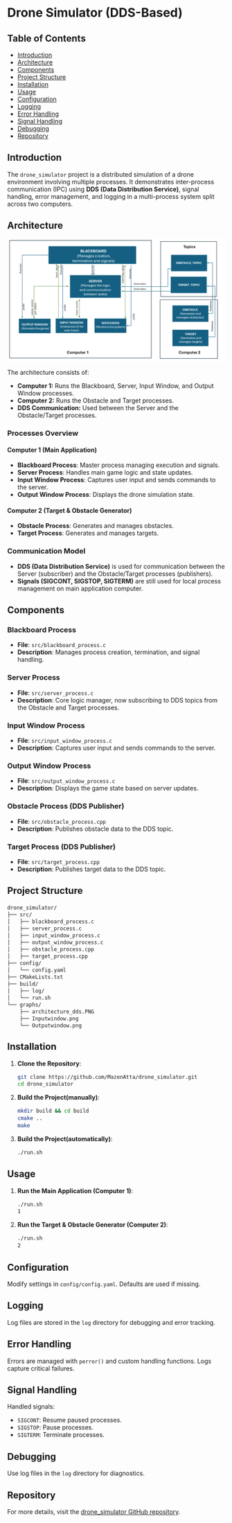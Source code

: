 # Drone Simulator (DDS-Based)

## Table of Contents
- [Introduction](#introduction)
- [Architecture](#architecture)
- [Components](#components)
- [Project Structure](#project-structure)
- [Installation](#installation)
- [Usage](#usage)
- [Configuration](#configuration)
- [Logging](#logging)
- [Error Handling](#error-handling)
- [Signal Handling](#signal-handling)
- [Debugging](#debugging)
- [Repository](#repository)

## Introduction
The `drone_simulator` project is a distributed simulation of a drone environment involving multiple processes. It demonstrates inter-process communication (IPC) using **DDS (Data Distribution Service)**, signal handling, error management, and logging in a multi-process system split across two computers.

## Architecture
![Architecture Diagram](graphs/architecture.PNG)

The architecture consists of:
- **Computer 1:** Runs the Blackboard, Server, Input Window, and Output Window processes.
- **Computer 2:** Runs the Obstacle and Target processes.
- **DDS Communication:** Used between the Server and the Obstacle/Target processes.

### Processes Overview

#### **Computer 1 (Main Application)**
- **Blackboard Process**: Master process managing execution and signals.
- **Server Process**: Handles main game logic and state updates.
- **Input Window Process**: Captures user input and sends commands to the server.
- **Output Window Process**: Displays the drone simulation state.

#### **Computer 2 (Target & Obstacle Generator)**
- **Obstacle Process**: Generates and manages obstacles.
- **Target Process**: Generates and manages targets.

### Communication Model
- **DDS (Data Distribution Service)** is used for communication between the Server (subscriber) and the Obstacle/Target processes (publishers).
- **Signals (SIGCONT, SIGSTOP, SIGTERM)** are still used for local process management on main application computer.

## Components
### Blackboard Process
- **File**: `src/blackboard_process.c`
- **Description**: Manages process creation, termination, and signal handling.

### Server Process
- **File**: `src/server_process.c`
- **Description**: Core logic manager, now subscribing to DDS topics from the Obstacle and Target processes.

### Input Window Process
- **File**: `src/input_window_process.c`
- **Description**: Captures user input and sends commands to the server.

### Output Window Process
- **File**: `src/output_window_process.c`
- **Description**: Displays the game state based on server updates.

### Obstacle Process (DDS Publisher)
- **File**: `src/obstacle_process.cpp`
- **Description**: Publishes obstacle data to the DDS topic.

### Target Process (DDS Publisher)
- **File**: `src/target_process.cpp`
- **Description**: Publishes target data to the DDS topic.

## Project Structure
```
drone_simulator/
├── src/
│   ├── blackboard_process.c
│   ├── server_process.c
│   ├── input_window_process.c
│   ├── output_window_process.c
│   ├── obstacle_process.cpp
│   ├── target_process.cpp
├── config/
│   └── config.yaml
├── CMakeLists.txt
├── build/
│   ├── log/
│   └── run.sh
└── graphs/
    ├── architecture_dds.PNG
    ├── Inputwindow.png
    └── Outputwindow.png
```

## Installation
1. **Clone the Repository**:
    ```sh
    git clone https://github.com/MazenAtta/drone_simulator.git
    cd drone_simulator
    ```

2. **Build the Project(manually)**:
    ```sh
    mkdir build && cd build
    cmake ..
    make
    ```
3. **Build the Project(automatically)**:
    ```sh
    ./run.sh
    ```
## Usage
1. **Run the Main Application (Computer 1)**:
    ```sh
    ./run.sh
    1
    ```

2. **Run the Target & Obstacle Generator (Computer 2)**:
    ```sh
    ./run.sh
    2
    ```

## Configuration
Modify settings in `config/config.yaml`. Defaults are used if missing.

## Logging
Log files are stored in the `log` directory for debugging and error tracking.

## Error Handling
Errors are managed with `perror()` and custom handling functions. Logs capture critical failures.

## Signal Handling
Handled signals:
- `SIGCONT`: Resume paused processes.
- `SIGSTOP`: Pause processes.
- `SIGTERM`: Terminate processes.

## Debugging
Use log files in the `log` directory for diagnostics.

## Repository
For more details, visit the [drone_simulator GitHub repository](https://github.com/MazenAtta/drone_simulator).

